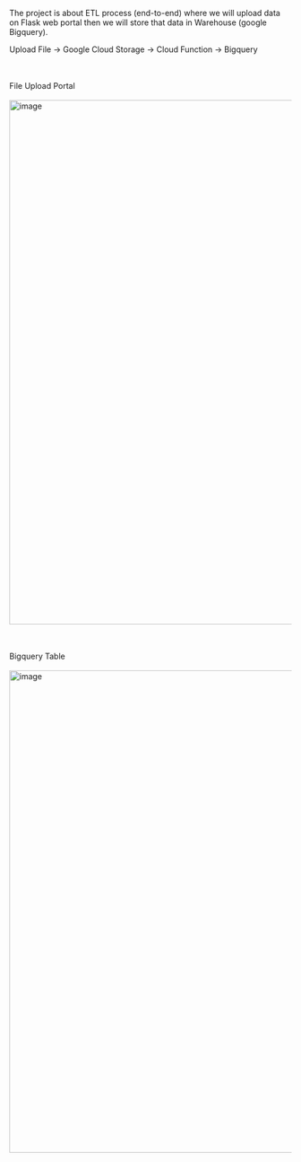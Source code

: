 The project is about ETL process (end-to-end) where we will upload data on Flask web portal then we will store that data in Warehouse (google Bigquery). <br>

Upload File -> Google Cloud Storage -> Cloud Function -> Bigquery 

<br><br> File Upload Portal <br><br> 
<img width="935" alt="image" src="https://github.com/user-attachments/assets/62f8397b-d11f-495a-8c5e-63248d001288" />

<br><br> Bigquery Table <br><br> 
<img width="860" alt="image" src="https://github.com/user-attachments/assets/269af05b-9505-47d4-9b05-8ff652f7dc13" />


